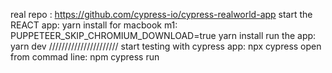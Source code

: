 real repo : https://github.com/cypress-io/cypress-realworld-app
start the REACT app:
yarn install
for macbook m1: PUPPETEER_SKIP_CHROMIUM_DOWNLOAD=true yarn install
run the app: yarn dev
//////////////////////
start testing with cypress app:
npx cypress open
from commad line: 
npm cypress run
